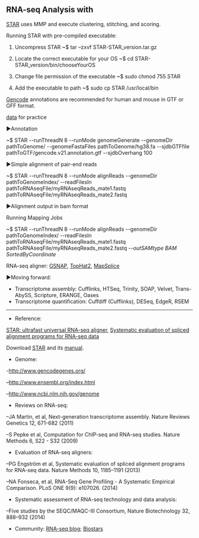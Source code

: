 ## RNA-seq Analysis with 

[STAR](http://seqanswers.com/forums/showthread.php?t=27470) uses MMP and execute clustering, stitching, and scoring.


Running STAR with pre-compiled executable:

1. Uncompress STAR
~$ tar –zxvf STAR-STAR_version.tar.gz

2. Locate the correct executable for your OS
~$ cd STAR-STAR_version/bin/chooseYourOS

3. Change file permission of the executable
~$ sudo chmod 755 STAR

4. Add the executable to path
~$ sudo cp STAR /usr/local/bin


[Gencode](http://www.gencodegenes.org/data.html) annotations are recommended for human and mouse in GTF or GFF format.

[data](http://labshare.cshl.edu/shares/gingeraslab/www-data/dobin/STAR/STARgenomes/) for practice

▶Annotation

~$ STAR --runThreadN 8 --runMode genomeGenerate --genomeDir pathToGenome/ --genomeFastaFiles pathToGenome/hg38.fa 
--sjdbGTFfile pathToGTF/gencode.v21.annotation.gtf --sjdbOverhang 100

▶Simple alignment of pair-end reads

~$ STAR --runThreadN 8 --runMode alignReads --genomeDir pathToGenomeIndex/ 
--readFilesIn pathToRNAseqFile/myRNAseqReads_mate1.fastq pathToRNAseqFile/myRNAseqReads_mate2.fastq


▶Alignment output in bam format

Running Mapping Jobs

~$ STAR --runThreadN 8 --runMode alignReads --genomeDir pathToGenomeIndex/ 
--readFilesIn pathToRNAseqFile/myRNAseqReads_mate1.fastq pathToRNAseqFile/myRNAseqReads_mate2.fastq
--*outSAMtype BAM SortedByCoordinate*

RNA-seq aligner: [GSNAP](http://research-pub.gene.com/gmap/), [TopHat2](http://ccb.jhu.edu/software/tophat/index.shtml), [MapSplice](http://www.netlab.uky.edu/p/bioinfo/MapSplice)

▶Moving forward:
* Transcriptome assembly: Cufflinks, HTSeq, Trinity, SOAP, Velvet, Trans-AbySS, Scripture, ERANGE, Oases
* Transcriptome quantification: Cuffdiff (Cufflinks), DESeq, EdgeR, RSEM



---

* Reference: 

[STAR: ultrafast universal RNA-seq aligner](http://bioinformatics.oxfordjournals.org/content/early/2012/10/25/bioinformatics.bts635), 
[Systematic evaluation of spliced alignment programs for RNA-seq data](http://www.nature.com/nmeth/journal/v10/n12/full/nmeth.2722.html)

Download [STAR](https://github.com/alexdobin/STAR/releases) and its [manual](https://github.com/alexdobin/STAR/blob/master/doc/STARmanual.pdf).

* Genome:

-http://www.gencodegenes.org/

–http://www.ensembl.org/index.html

–http://www.ncbi.nlm.nih.gov/genome

* Reviews on RNA-seq:

–JA Martin, et al, Next-generation transcriptome assembly. Nature Reviews Genetics 12, 671-682 (2011)

–S Pepke et al, Computation for ChIP-seq and RNA-seq studies. Nature Methods 6, S22 - S32 (2009)

* Evaluation of RNA-seq aligners:

–PG Engström et al, Systematic evaluation of spliced alignment programs for RNA-seq data. Nature Methods 10, 1185–1191 (2013)

–NA Fonseca, et al, RNA-Seq Gene Profiling - A Systematic Empirical Comparison. PLoS ONE 9(9): e107026. (2014)

* Systematic assessment of RNA-seq technology and data analysis:

–Five studies by the SEQC/MAQC-III Consortium, Nature Biotechnology 32, 888–932 (2014)

* Community:
[RNA-seq blog](http://www.rna-seqblog.com/);
[Biostars](https://www.biostars.org/)
